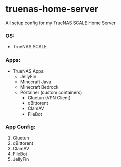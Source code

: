 # truenas-home-server
All setup config for my TrueNAS SCALE Home Server

### OS:
* TrueNAS SCALE

### Apps:
* TrueNAS Apps:
    * JellyFin
    * Minecraft Java
    * Minecraft Bedrock
    * Portainer (custom containers)
        * Gluetun (VPN Client)
        * qBittorent
        * ClamAV
        * FileBot

### App Config:
1. Gluetun
2. qBittorent
3. ClamAV
4. FileBot
5. JellyFin